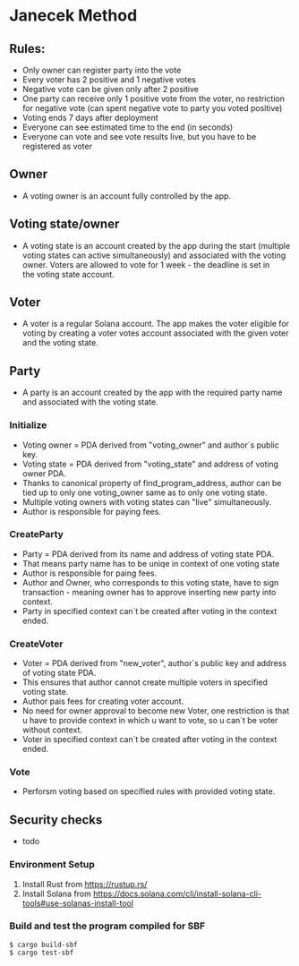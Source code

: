 # Janecek Method

## Rules:
- Only owner can register party into the vote
- Every voter has 2 positive and 1 negative votes
- Negative vote can be given only after 2 positive
- One party can receive only 1 positive vote from the voter, no restriction for negative vote (can spent negative vote to party you voted positive)
- Voting ends 7 days after deployment
- Everyone can see estimated time to the end (in seconds)
- Everyone can vote and see vote results live, but you have to be registered as voter

## Owner
- A voting owner is an account fully controlled by the app.

## Voting state/owner
- A voting state is an account created by the app during the start (multiple voting states can active simultaneously) and associated with the voting owner. Voters are allowed to vote for 1 week - the deadline is set in the voting state account.

## Voter
- A voter is a regular Solana account. The app makes the voter eligible for voting by creating a voter votes account associated with the given voter and the voting state.

## Party
- A party is an account created by the app with the required party name and associated with the voting state.


### Initialize
- Voting owner = PDA derived from "voting_owner" and author`s public key.
- Voting state = PDA derived from "voting_state" and address of voting owner PDA.
- Thanks to canonical property of find_program_address, author can be tied up to only one voting_owner same as to only one voting state.
- Multiple voting owners with voting states can "live" simultaneously.
- Author is responsible for paying fees.
### CreateParty
- Party = PDA derived from its name and address of voting state PDA.
- That means party name has to be uniqe in context of one voting state
- Author is responsible for paing fees.
- Author and Owner, who corresponds to this voting state, have to sign transaction - meaning owner has to approve inserting new party into context.
- Party in specified context can`t be created after voting in the context ended.
### CreateVoter
- Voter = PDA derived from "new_voter", author`s public key and address of voting state PDA.
- This ensures that author cannot create multiple voters in specified voting state.
- Author pais fees for creating voter account. 
- No need for owner approval to become new Voter, one restriction is that u have to provide context in which u want to vote, so u can`t be voter without context.
- Voter in specified context can`t be created after voting in the context ended.
### Vote
- Perforsm voting based on specified rules with provided voting state.

## Security checks
- todo 

### Environment Setup
1. Install Rust from https://rustup.rs/
2. Install Solana from https://docs.solana.com/cli/install-solana-cli-tools#use-solanas-install-tool

### Build and test the program compiled for SBF
```
$ cargo build-sbf
$ cargo test-sbf
```
